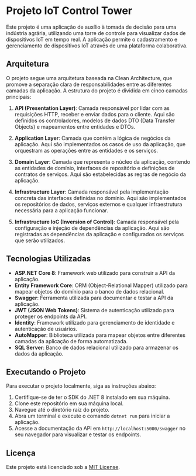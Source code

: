 # Projeto IoT Control Tower

Este projeto é uma aplicação de auxílio à tomada de decisão para uma indústria agrária, utilizando uma torre de controle para visualizar dados de dispositivos IoT em tempo real. A aplicação permite o cadastramento e gerenciamento de dispositivos IoT através de uma plataforma colaborativa.

## Arquitetura

O projeto segue uma arquitetura baseada na Clean Architecture, que promove a separação clara de responsabilidades entre as diferentes camadas da aplicação. A estrutura do projeto é dividida em cinco camadas principais:

1. **API (Presentation Layer)**: Camada responsável por lidar com as requisições HTTP, receber e enviar dados para o cliente. Aqui são definidos os controladores, modelos de dados DTO (Data Transfer Objects) e mapeamentos entre entidades e DTOs.

2. **Application Layer**: Camada que contém a lógica de negócios da aplicação. Aqui são implementados os casos de uso da aplicação, que orquestram as operações entre as entidades e os serviços.

3. **Domain Layer**: Camada que representa o núcleo da aplicação, contendo as entidades de domínio, interfaces de repositório e definições de contratos de serviços. Aqui são estabelecidas as regras de negócio da aplicação.

4. **Infrastructure Layer**: Camada responsável pela implementação concreta das interfaces definidas no domínio. Aqui são implementados os repositórios de dados, serviços externos e qualquer infraestrutura necessária para a aplicação funcionar.

5. **Infrastructure IoC (Inversion of Control)**: Camada responsável pela configuração e injeção de dependências da aplicação. Aqui são registradas as dependências da aplicação e configurados os serviços que serão utilizados.

## Tecnologias Utilizadas

- **ASP.NET Core 8**: Framework web utilizado para construir a API da aplicação.
- **Entity Framework Core**: ORM (Object-Relational Mapper) utilizado para mapear objetos do domínio para o banco de dados relacional.
- **Swagger**: Ferramenta utilizada para documentar e testar a API da aplicação.
- **JWT (JSON Web Tokens)**: Sistema de autenticação utilizado para proteger os endpoints da API.
- **Identity**: Framework utilizado para gerenciamento de identidade e autenticação de usuários.
- **AutoMapper**: Biblioteca utilizada para mapear objetos entre diferentes camadas da aplicação de forma automatizada.
- **SQL Server**: Banco de dados relacional utilizado para armazenar os dados da aplicação.

## Executando o Projeto

Para executar o projeto localmente, siga as instruções abaixo:

1. Certifique-se de ter o SDK do .NET 8 instalado em sua máquina.
2. Clone este repositório em sua máquina local.
3. Navegue até o diretório raiz do projeto.
4. Abra um terminal e execute o comando `dotnet run` para iniciar a aplicação.
5. Acesse a documentação da API em `http://localhost:5000/swagger` no seu navegador para visualizar e testar os endpoints.

## Licença

Este projeto está licenciado sob a [MIT License](LICENSE).

